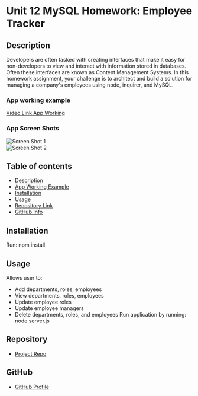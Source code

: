 # Unit 12 MySQL Homework: Employee Tracker
## Description 
Developers are often tasked with creating interfaces that make it easy for non-developers to view and interact with information stored in databases. Often these interfaces are known as Content Management Systems. In this homework assignment, your challenge is to architect and build a solution for managing a company's employees using node, inquirer, and MySQL.
### App working example  
[Video Link App Working]()
### App Screen Shots
![Screen Shot 1]()   
![Screen Shot 2]()
## Table of contents
- [Description](#Description)
- [App Working Example](#Description)
- [Installation](#Installation)
- [Usage](#Usage)
- [Repository Link](#Repository)
- [GitHub Info](#GitHub) 
## Installation
Run:
npm install
## Usage
Allows user to:
  * Add departments, roles, employees
  * View departments, roles, employees
  * Update employee roles
  * Update employee managers
  * Delete departments, roles, and employees
Run application by running:
node server.js
## Repository
- [Project Repo](https://github.com/ShowlandProductions/DomosEmployeeTracker)
## GitHub
- [GitHub Profile](https://github.com/ShowlandProductions)


